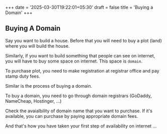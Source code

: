 +++
date = '2025-03-30T19:22:01+05:30'
draft = false
title = 'Buying a Domain'
+++

## Buying A Domain

Say you want to build a house. Before that you will need to buy a plot (land) where you will build the house. 

Similarly, if you want to build something that people can see on internet, you will have to buy some space on internet.
This space is `domain`. 

To purchase plot, you need to make registration at registrar office and pay stamp duty fees. 

Similar is the process of buying a domain. 

To buy a domain, you need to go through domain registrars (GoDaddy, NameCheap, Hostinger, ...)

Check the avaialbility of domain name that you want to purchase. If it's available, you can purchase by paying appropriate domain fees. 

And that's how you have taken your first step of availability on internet ...
